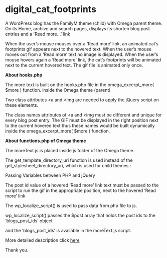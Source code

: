 # digital_cat_footprints

A WordPress blog has the FamilyM theme (child) with Omega parent theme. On its Home, archive and search pages, displays its shorten blog post entries and a 'Read more...’  link

When the user’s mouse mouses over a ‘Read more’ link,
an animated cat’s footprints gif appears next to the hovered text.
When the user’s mouse moves out from a ‘Read more’ text no image is displayed.
When the user’s mouse hovers again a  ‘Read more' link,
the cat’s footprints will be animated next to the current hovered text.
The gif file is animated only once.

<strong>About hooks.php</strong>

The more text is built on the hooks.php file in the omega_excerpt_more( $more ) function. inside the Omega theme (parent)

Two class attributes <a and <img are needed to apply the jQuery script on these elements.

The class names attributes of <a and <img must be different and unique for every blog post entry. The GIF must be displayed in the right position next to the current hovered text thus these names would be built dynamically inside the omega_excerpt_more( $more ) function.

<strong>About functions.php of Omega theme</strong>

The moreText.js is placed inside js folder of the Omega theme.

The get_template_directory_uri function is used instead of the get_stylesheet_directory_uri, which is used for child themes :

Passing Variables between PHP and jQuery

The post id value of a hovered ‘Read more’ link text must be passed to the script to run the gif in the appropriate position, next to the hovered ‘Read more’ link

The wp_localize_script() is used to pass data from php file to js.

wp_localize_script() passes the $post array that holds the post ids to the ‘blogs_post_ids’ object

and the ‘blogs_post_ids’ is available in the moreText.js script.

More detailed description click <a target="_blank" href="https://dimitrakarakou.gr/digitalmedia/digital-cat-footprints"> here </a>

Thank you.
